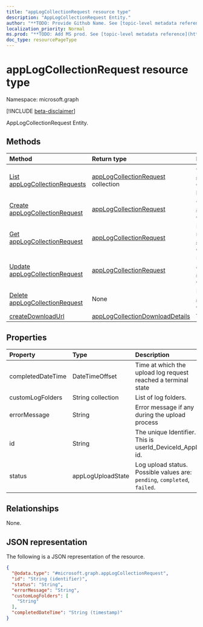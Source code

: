 ```yaml
---
title: "appLogCollectionRequest resource type"
description: "AppLogCollectionRequest Entity."
author: "**TODO: Provide Github Name. See [topic-level metadata reference](https://msgo.azurewebsites.net/add/document/guidelines/metadata.html#topic-level-metadata)**"
localization_priority: Normal
ms.prod: "**TODO: Add MS prod. See [topic-level metadata reference](https://msgo.azurewebsites.net/add/document/guidelines/metadata.html#topic-level-metadata)**"
doc_type: resourcePageType
---
```


# appLogCollectionRequest resource type

Namespace: microsoft.graph

[!INCLUDE [beta-disclaimer](../../includes/beta-disclaimer.md)]

AppLogCollectionRequest Entity.

## Methods
|Method|Return type|Description|
|:---|:---|:---|
|[List appLogCollectionRequests](../api/applogcollectionrequest-list.md)|[appLogCollectionRequest](../resources/applogcollectionrequest.md) collection|Get a list of the [appLogCollectionRequest](../resources/applogcollectionrequest.md) objects and their properties.|
|[Create appLogCollectionRequest](../api/applogcollectionrequest-create.md)|[appLogCollectionRequest](../resources/applogcollectionrequest.md)|Create a new [appLogCollectionRequest](../resources/applogcollectionrequest.md) object.|
|[Get appLogCollectionRequest](../api/applogcollectionrequest-get.md)|[appLogCollectionRequest](../resources/applogcollectionrequest.md)|Read the properties and relationships of an [appLogCollectionRequest](../resources/applogcollectionrequest.md) object.|
|[Update appLogCollectionRequest](../api/applogcollectionrequest-update.md)|[appLogCollectionRequest](../resources/applogcollectionrequest.md)|Update the properties of an [appLogCollectionRequest](../resources/applogcollectionrequest.md) object.|
|[Delete appLogCollectionRequest](../api/applogcollectionrequest-delete.md)|None|Deletes an [appLogCollectionRequest](../resources/applogcollectionrequest.md) object.|
|[createDownloadUrl](../api/applogcollectionrequest-createdownloadurl.md)|[appLogCollectionDownloadDetails](../resources/applogcollectiondownloaddetails.md)|**TODO: Add Description**|

## Properties
|Property|Type|Description|
|:---|:---|:---|
|completedDateTime|DateTimeOffset|Time at which the upload log request reached a terminal state|
|customLogFolders|String collection|List of log folders. |
|errorMessage|String|Error message if any during the upload process|
|id|String|The unique Identifier. This is userId_DeviceId_AppId id.|
|status|appLogUploadState|Log upload status. Possible values are: `pending`, `completed`, `failed`.|

## Relationships
None.

## JSON representation
The following is a JSON representation of the resource.
<!-- {
  "blockType": "resource",
  "keyProperty": "id",
  "@odata.type": "microsoft.graph.appLogCollectionRequest",
  "openType": false
}
-->
``` json
{
  "@odata.type": "#microsoft.graph.appLogCollectionRequest",
  "id": "String (identifier)",
  "status": "String",
  "errorMessage": "String",
  "customLogFolders": [
    "String"
  ],
  "completedDateTime": "String (timestamp)"
}
```


